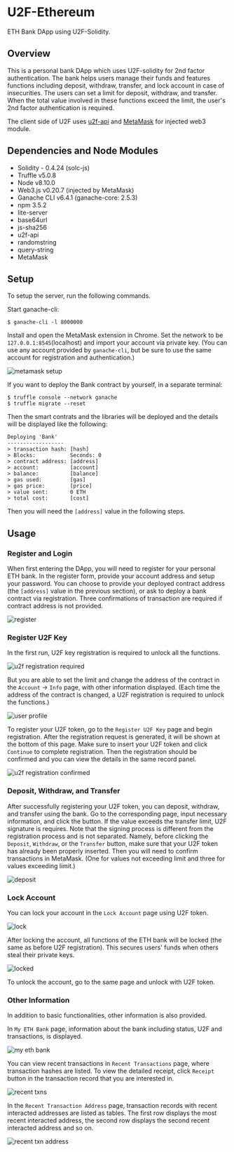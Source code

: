 # U2F-Ethereum
ETH Bank DApp using U2F-Solidity.

## Overview
This is a personal bank DApp which uses U2F-solidity for 2nd factor authentication. The bank helps users manage their funds and features functions including deposit, withdraw, transfer, and lock account in case of insecurities. The users can set a limit for deposit, withdraw, and transfer. When the total value involved in these functions exceed the limit, the user's 2nd factor authentication is required.

The client side of U2F uses [u2f-api](https://www.npmjs.com/package/u2f-api) and [MetaMask](https://metamask.io/) for injected web3 module.

## Dependencies and Node Modules
- Solidity - 0.4.24 (solc-js)
- Truffle v5.0.8
- Node v8.10.0
- Web3.js v0.20.7 (injected by MetaMask)
- Ganache CLI v6.4.1 (ganache-core: 2.5.3)
- npm 3.5.2
- lite-server
- base64url
- js-sha256
- u2f-api
- randomstring
- query-string
- MetaMask

## Setup
To setup the server, run the following commands.

Start ganache-cli:
```
$ ganache-cli -l 8000000
```

Install and open the MetaMask extension in Chrome. Set the network to be `127.0.0.1:8545`(localhost) and import your account via private key. (You can use any account provided by `ganache-cli`, but be sure to use the same account for registration and authentication.)

![metamask setup](https://github.com/Higgsboson-X/u2f-solidity/blob/master/images/7.png "MetaMask Setup")

If you want to deploy the Bank contract by yourself, in a separate terminal:
```
$ truffle console --network ganache
$ truffle migrate --reset
```

Then the smart contrats and the libraries will be deployed and the details will be displayed like the following:
```
Deploying 'Bank'
------------------
> transaction hash: [hash]
> Blocks:           Seconds: 0
> contract address: [address]
> account:          [account]
> balance:          [balance]
> gas used:         [gas]
> gas price:        [price]
> value sent:       0 ETH
> total cost:       [cost]
```
Then you will need the `[address]` value in the following steps.

## Usage

### Register and Login
When first entering the DApp, you will need to register for your personal ETH bank. In the register form, provide your account address and setup your password. You can choose to provide your deployed contract address (the `[address]` value in the previous section), or ask to deploy a bank contract via registration. Three confirmations of transaction are required if contract address is not provided.

![register](https://github.com/Higgsboson-X/u2f-ethereum/blob/master/images/1.png "Register for ETH Bank")

### Register U2F Key
In the first run, U2F key registration is required to unlock all the functions. 

![u2f registration required](https://github.com/Higgsboson-X/u2f-ethereum/blob/master/images/2.png "U2F Registration Required")

But you are able to set the limit and change the address of the contract in the `Account` -> `Info` page, with other information displayed. (Each time the address of the contract is changed, a U2F registration is required to unlock the functions.)

![user profile](https://github.com/Higgsboson-X/u2f-ethereum/blob/master/images/4.png "User Profile")

To register your U2F token, go to the `Register U2F Key` page and begin registration. After the registration request is generated, it will be shown at the bottom of this page. Make sure to insert your U2F token and click `Continue` to complete registration. Then the registration should be confirmed and you can view the details in the same record panel.

![u2f registration confirmed](https://github.com/Higgsboson-X/u2f-ethereum/blob/master/images/3.png "U2F Registration Confirmed")

### Deposit, Withdraw, and Transfer
After successfully registering your U2F token, you can deposit, withdraw, and transfer using the bank. Go to the corresponding page, input necessary information, and click the button. If the value exceeds the transfer limit, U2F signature is requires. Note that the signing process is different from the registration process and is not separated. Namely, before clicking the `Deposit`, `Withdraw`, or the `Transfer` button, make sure that your U2F token has already been properly inserted. Then you will need to confirm transactions in MetaMask. (One for values not exceeding limit and three for values exceeding limit.)

![deposit](https://github.com/Higgsboson-X/u2f-ethereum/blob/master/images/5.png "Deposit")

### Lock Account
You can lock your account in the `Lock Account` page using U2F token. 

![lock](https://github.com/Higgsboson-X/u2f-ethereum/blob/master/images/9.png "Lock")

After locking the account, all functions of the ETH bank will be locked (the same as before U2F registration). This secures users' funds when others steal their private keys.

![locked](https://github.com/Higgsboson-X/u2f-ethereum/blob/master/images/10.png "Locked")

To unlock the account, go to the same page and unlock with U2F token.

### Other Information
In addition to basic functionalities, other information is also provided.

In `My ETH Bank` page, information about the bank including status, U2F and transactions, is displayed. 

![my eth bank](https://github.com/Higgsboson-X/u2f-ethereum/blob/master/images/7.png "My ETH Bank")

You can view recent transactions in `Recent Transactions` page, where transaction hashes are listed. To view the detailed receipt, click `Receipt` button in the transaction record that you are interested in.

![recent txns](https://github.com/Higgsboson-X/u2f-ethereum/blob/master/images/11.png "Recent Txns")

In the `Recent Transaction Address` page, transaction records with recent interacted addresses are listed as tables. The first row displays the most recent interacted address, the second row displays the second recent interacted address and so on.

![recent txn address](https://github.com/Higgsboson-X/u2f-ethereum/blob/master/images/12.png "Recent Txn Address")

